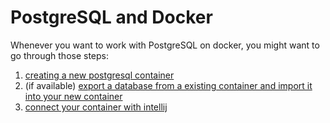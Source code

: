 # PostgreSQL and Docker

Whenever you want to work with PostgreSQL on docker, you might want to go through those steps:
1. [creating a new postgresql container](creatingAPostrgreSQLDockerContainer.md)
2. (if available) [export a database from a existing container and import it into your new container](exportAndImport.md)
3. [connect your container with intellij](connectWithIntelliJ.md)